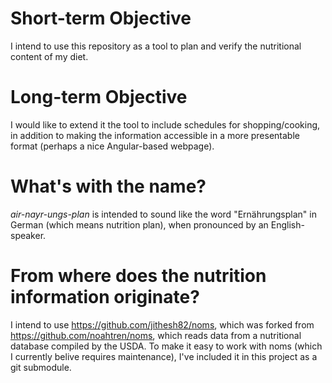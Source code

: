 
# Short-term Objective

I intend to use this repository as a tool to plan and verify the nutritional content of my diet.

# Long-term Objective

I would like to extend it the tool to include schedules for shopping/cooking, in addition to making the information accessible in a more presentable format (perhaps a nice Angular-based webpage).

# What's with the name?

*air-nayr-ungs-plan* is intended to sound like the word "Ernährungsplan" in German (which means nutrition plan), when pronounced by an English-speaker.

# From where does the nutrition information originate?

I intend to use https://github.com/jithesh82/noms, which was forked from https://github.com/noahtren/noms, which reads data from a nutritional database compiled by the USDA. To make it easy to work with noms (which I currently belive requires maintenance), I've included it in this project as a git submodule.